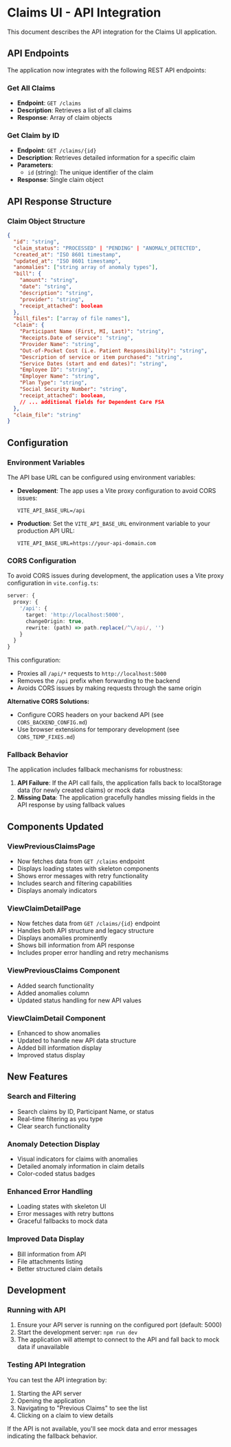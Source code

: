 # Claims UI - API Integration

This document describes the API integration for the Claims UI application.

## API Endpoints

The application now integrates with the following REST API endpoints:

### Get All Claims
- **Endpoint**: `GET /claims`
- **Description**: Retrieves a list of all claims
- **Response**: Array of claim objects

### Get Claim by ID
- **Endpoint**: `GET /claims/{id}`
- **Description**: Retrieves detailed information for a specific claim
- **Parameters**: 
  - `id` (string): The unique identifier of the claim
- **Response**: Single claim object

## API Response Structure

### Claim Object Structure
```json
{
  "id": "string",
  "claim_status": "PROCESSED" | "PENDING" | "ANOMALY_DETECTED",
  "created_at": "ISO 8601 timestamp",
  "updated_at": "ISO 8601 timestamp",
  "anomalies": ["string array of anomaly types"],
  "bill": {
    "amount": "string",
    "date": "string",
    "description": "string",
    "provider": "string",
    "receipt_attached": boolean
  },
  "bill_files": ["array of file names"],
  "claim": {
    "Participant Name (First, MI, Last)": "string",
    "Receipts.Date of service": "string",
    "Provider Name": "string",
    "Out-of-Pocket Cost (i.e. Patient Responsibility)": "string",
    "Description of service or item purchased": "string",
    "Service Dates (start and end dates)": "string",
    "Employee ID": "string",
    "Employer Name": "string",
    "Plan Type": "string",
    "Social Security Number": "string",
    "receipt_attached": boolean,
    // ... additional fields for Dependent Care FSA
  },
  "claim_file": "string"
}
```

## Configuration

### Environment Variables
The API base URL can be configured using environment variables:

- **Development**: The app uses a Vite proxy configuration to avoid CORS issues:
  ```
  VITE_API_BASE_URL=/api
  ```

- **Production**: Set the `VITE_API_BASE_URL` environment variable to your production API URL:
  ```
  VITE_API_BASE_URL=https://your-api-domain.com
  ```

### CORS Configuration
To avoid CORS issues during development, the application uses a Vite proxy configuration in `vite.config.ts`:

```typescript
server: {
  proxy: {
    '/api': {
      target: 'http://localhost:5000',
      changeOrigin: true,
      rewrite: (path) => path.replace(/^\/api/, '')
    }
  }
}
```

This configuration:
- Proxies all `/api/*` requests to `http://localhost:5000`
- Removes the `/api` prefix when forwarding to the backend
- Avoids CORS issues by making requests through the same origin

**Alternative CORS Solutions:**
- Configure CORS headers on your backend API (see `CORS_BACKEND_CONFIG.md`)
- Use browser extensions for temporary development (see `CORS_TEMP_FIXES.md`)

### Fallback Behavior
The application includes fallback mechanisms for robustness:

1. **API Failure**: If the API call fails, the application falls back to localStorage data (for newly created claims) or mock data
2. **Missing Data**: The application gracefully handles missing fields in the API response by using fallback values

## Components Updated

### ViewPreviousClaimsPage
- Now fetches data from `GET /claims` endpoint
- Displays loading states with skeleton components
- Shows error messages with retry functionality
- Includes search and filtering capabilities
- Displays anomaly indicators

### ViewClaimDetailPage
- Now fetches data from `GET /claims/{id}` endpoint
- Handles both API structure and legacy structure
- Displays anomalies prominently
- Shows bill information from API response
- Includes proper error handling and retry mechanisms

### ViewPreviousClaims Component
- Added search functionality
- Added anomalies column
- Updated status handling for new API values

### ViewClaimDetail Component
- Enhanced to show anomalies
- Updated to handle new API data structure
- Added bill information display
- Improved status display

## New Features

### Search and Filtering
- Search claims by ID, Participant Name, or status
- Real-time filtering as you type
- Clear search functionality

### Anomaly Detection Display
- Visual indicators for claims with anomalies
- Detailed anomaly information in claim details
- Color-coded status badges

### Enhanced Error Handling
- Loading states with skeleton UI
- Error messages with retry buttons
- Graceful fallbacks to mock data

### Improved Data Display
- Bill information from API
- File attachments listing
- Better structured claim details

## Development

### Running with API
1. Ensure your API server is running on the configured port (default: 5000)
2. Start the development server: `npm run dev`
3. The application will attempt to connect to the API and fall back to mock data if unavailable

### Testing API Integration
You can test the API integration by:
1. Starting the API server
2. Opening the application
3. Navigating to "Previous Claims" to see the list
4. Clicking on a claim to view details

If the API is not available, you'll see mock data and error messages indicating the fallback behavior.
